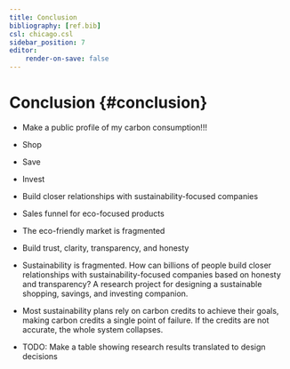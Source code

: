 ```yaml
---
title: Conclusion
bibliography: [ref.bib]
csl: chicago.csl
sidebar_position: 7
editor:
    render-on-save: false
---
```


# Conclusion {#conclusion}

-   Make a public profile of my carbon consumption!!!

-   Shop

-   Save

-   Invest

-   Build closer relationships with sustainability-focused companies

-   Sales funnel for eco-focused products

-   The eco-friendly market is fragmented

-   Build trust, clarity, transparency, and honesty

-   Sustainability is fragmented. How can billions of people build closer relationships with sustainability-focused companies based on honesty and transparency? A research project for designing a sustainable shopping, savings, and investing companion.

-   Most sustainability plans rely on carbon credits to achieve their goals, making carbon credits a single point of failure. If the credits are not accurate, the whole system collapses.

-   TODO: Make a table showing research results translated to design decisions
